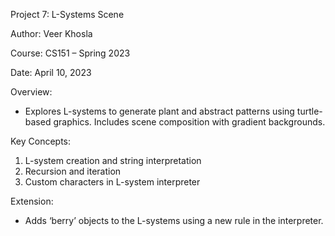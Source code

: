Project 7: L-Systems Scene

Author: Veer Khosla

Course: CS151 – Spring 2023

Date: April 10, 2023

Overview:
- Explores L-systems to generate plant and abstract patterns using turtle-based graphics. Includes scene composition with gradient backgrounds.

Key Concepts:
1. L-system creation and string interpretation
2. Recursion and iteration
3. Custom characters in L-system interpreter

Extension:
- Adds ‘berry’ objects to the L-systems using a new rule in the interpreter.
